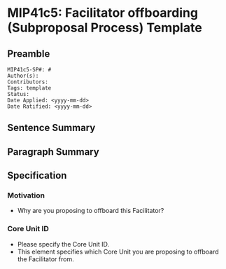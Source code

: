 # MIP41c5: Facilitator offboarding (Subproposal Process) Template

## Preamble

```
MIP41c5-SP#: #
Author(s):
Contributors:
Tags: template
Status:
Date Applied: <yyyy-mm-dd>
Date Ratified: <yyyy-mm-dd>
```

## Sentence Summary

## Paragraph Summary

## Specification

### Motivation

- Why are you proposing to offboard this Facilitator?

### Core Unit ID

- Please specify the Core Unit ID.
- This element specifies which Core Unit you are proposing to offboard the Facilitator from.
